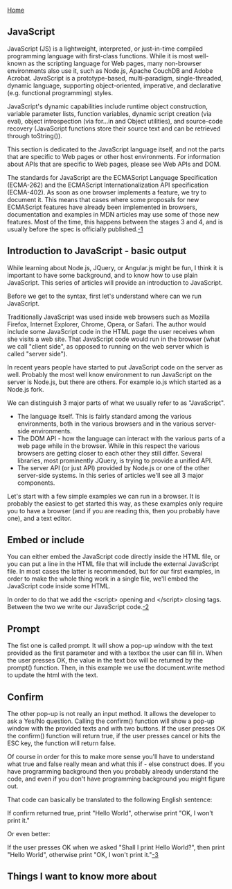 [Home](../README.md)

## JavaScript

JavaScript (JS) is a lightweight, interpreted, or just-in-time compiled programming language with first-class functions. While it is most well-known as the scripting language for Web pages, many non-browser environments also use it, such as Node.js, Apache CouchDB and Adobe Acrobat. JavaScript is a prototype-based, multi-paradigm, single-threaded, dynamic language, supporting object-oriented, imperative, and declarative (e.g. functional programming) styles.

JavaScript's dynamic capabilities include runtime object construction, variable parameter lists, function variables, dynamic script creation (via eval), object introspection (via for...in and Object utilities), and source-code recovery (JavaScript functions store their source text and can be retrieved through toString()).

This section is dedicated to the JavaScript language itself, and not the parts that are specific to Web pages or other host environments. For information about APIs that are specific to Web pages, please see Web APIs and DOM.

The standards for JavaScript are the ECMAScript Language Specification (ECMA-262) and the ECMAScript Internationalization API specification (ECMA-402). As soon as one browser implements a feature, we try to document it. This means that cases where some proposals for new ECMAScript features have already been implemented in browsers, documentation and examples in MDN articles may use some of those new features. Most of the time, this happens between the stages 3 and 4, and is usually before the spec is officially published.[-1]

## Introduction to JavaScript - basic output

While learning about Node.js, JQuery, or Angular.js might be fun, I think it is important to have some background, and to know how to use plain JavaScript. This series of articles will provide an introduction to JavaScript.

Before we get to the syntax, first let's understand where can we run JavaScript.

Traditionally JavaScript was used inside web browsers such as Mozilla Firefox, Internet Explorer, Chrome, Opera, or Safari. The author would include some JavaScript code in the HTML page the user receives when she visits a web site. That JavaScript code would run in the browser (what we call "client side", as opposed to running on the web server which is called "server side").

In recent years people have started to put JavaScript code on the server as well. Probably the most well know environment to run JavaScript on the server is Node.js, but there are others. For example io.js which started as a Node.js fork.

We can distinguish 3 major parts of what we usually refer to as "JavaScript".

- The language itself. This is fairly standard among the various environments, both in the various browsers and in the various server-side environments.
- The DOM API - how the language can interact with the various parts of a web page while in the browser. While in this respect the various browsers are getting closer to each other they still differ. Several libraries, most prominently JQuery, is trying to provide a unified API.
- The server API (or just API) provided by Node.js or one of the other server-side systems.
In this series of articles we'll see all 3 major components.

Let's start with a few simple examples we can run in a browser. It is probably the easiest to get started this way, as these examples only require you to have a browser (and if you are reading this, then you probably have one), and a text editor.

## Embed or include

You can either embed the JavaScript code directly inside the HTML file, or you can put a line in the HTML file that will include the external JavaScript file. In most cases the latter is recommended, but for our first examples, in order to make the whole thing work in a single file, we'll embed the JavaScript code inside some HTML.

In order to do that we add the \<script> opening and \</script> closing tags. Between the two we write our JavaScript code.[-2]

## Prompt

The fist one is called prompt. It will show a pop-up window with the text provided as the first parameter and with a textbox the user can fill in. When the user presses OK, the value in the text box will be returned by the prompt() function. Then, in this example we use the document.write method to update the html with the text.

## Confirm

The other pop-up is not really an input method. It allows the developer to ask a Yes/No question. Calling the confirm() function will show a pop-up window with the provided texts and with two buttons. If the user presses OK the confirm() function will return true, if the user presses cancel or hits the ESC key, the function will return false.

Of course in order for this to make more sense you'll have to understand what true and false really mean and what this if - else construct does. If you have programming background then you probably already understand the code, and even if you don't have programming background you might figure out.

That code can basically be translated to the following English sentence:

If confirm returned true, print "Hello World", otherwise print "OK, I won't print it."

Or even better:

If the user presses OK when we asked "Shall I print Hello World?", then print "Hello World", otherwise print "OK, I won't print it."[-3]










## Things I want to know more about

[-1]: https://developer.mozilla.org/en-US/docs/Web/JavaScript
[-2]: https://code-maven.com/introduction-to-javascript
[-3]:https://code-maven.com/javascript-input-with-prompt-and-confirm